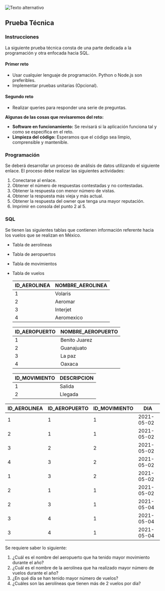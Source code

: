 ![Texto alternativo](XALDIGITAL\logo.png)


## Prueba Técnica

### Instrucciones

La siguiente prueba técnica consta de una parte dedicada a la programación y otra enfocada hacia SQL.

#### Primer reto

- Usar cualquier lenguaje de programación. Python o Node.js son preferibles.
- Implementar pruebas unitarias (Opcional).

#### Segundo reto

- Realizar queries para responder una serie de preguntas.
  
**Algunas de las cosas que revisaremos del reto:**

- **Software en funcionamiento:** Se revisará si la aplicación funciona tal y como se especifica en el reto.
- **Limpieza del código:** Esperamos que el código sea limpio, comprensible y mantenible.

### Programación

Se deberá desarrollar un proceso de análisis de datos utilizando el siguiente enlace. El proceso debe realizar las siguientes actividades:

1. Conectarse al enlace.
2. Obtener el número de respuestas contestadas y no contestadas.
3. Obtener la respuesta con menor número de vistas.
4. Obtener la respuesta más vieja y más actual.
5. Obtener la respuesta del owner que tenga una mayor reputación.
6. Imprimir en consola del punto 2 al 5.

### SQL

Se tienen las siguientes tablas que contienen información referente hacia los vuelos que se realizan en México.

- Tabla de aerolíneas
- Tabla de aeropuertos
- Tabla de movimientos
- Tabla de vuelos

   | ID_AEROLINEA | NOMBRE_AEROLINEA |
   |--------------|-------------------|
   | 1            | Volaris           |
   | 2            | Aeromar           |
   | 3            | Interjet          |
   | 4            | Aeromexico        |


   | ID_AEROPUERTO | NOMBRE_AEROPUERTO |
   |---------------|-------------------|
   | 1             | Benito Juarez     |
   | 2             | Guanajuato        |
   | 3             | La paz            |
   | 4             | Oaxaca            |


   | ID_MOVIMIENTO | DESCRIPCION |
   |---------------|-------------|
   | 1             | Salida      |
   | 2             | Llegada     |




| ID_AEROLINEA | ID_AEROPUERTO | ID_MOVIMIENTO | DIA       |
|--------------|---------------|---------------|-----------|
| 1            | 1             | 1             | 2021-05-02|
| 2            | 1             | 1             | 2021-05-02|
| 3            | 2             | 2             | 2021-05-02|
| 4            | 3             | 2             | 2021-05-02|
| 1            | 3             | 2             | 2021-05-02|
| 2            | 1             | 1             | 2021-05-02|
| 2            | 3             | 1             | 2021-05-04|
| 3            | 4             | 1             | 2021-05-04|
| 3            | 4             | 1             | 2021-05-04|

Se requiere saber lo siguiente:

1. ¿Cuál es el nombre del aeropuerto que ha tenido mayor movimiento durante el año?
2. ¿Cuál es el nombre de la aerolínea que ha realizado mayor número de vuelos durante el año?
3. ¿En qué día se han tenido mayor número de vuelos?
4. ¿Cuáles son las aerolíneas que tienen más de 2 vuelos por día?
